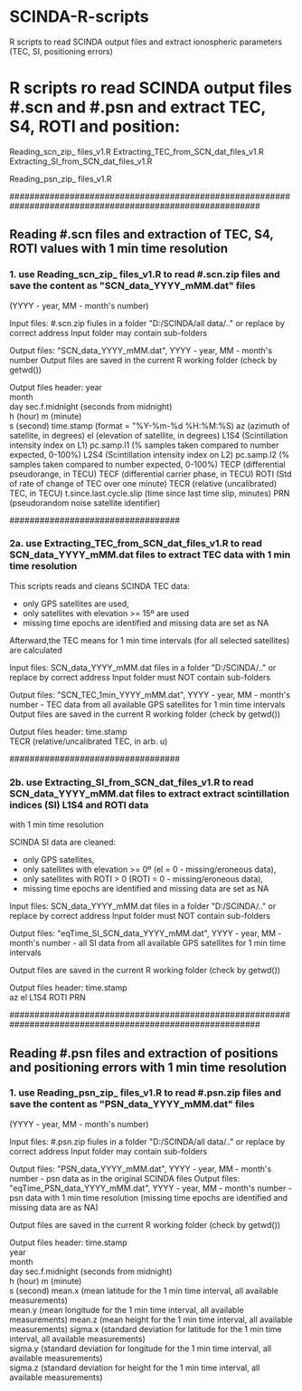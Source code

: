 # SCINDA-R-scripts
R scripts to read SCINDA output files and extract ionospheric parameters (TEC, SI, positioning errors)

# R scripts ro read SCINDA output files #.scn and #.psn and extract TEC, S4, ROTI and position:

Reading_scn_zip_ files_v1.R
Extracting_TEC_from_SCN_dat_files_v1.R
Extracting_SI_from_SCN_dat_files_v1.R

Reading_psn_zip_ files_v1.R

##########################################################################################################

## Reading #.scn files and extraction of TEC, S4, ROTI values with 1 min time resolution

### 1. use Reading_scn_zip_ files_v1.R to read #.scn.zip files and save the content as "SCN_data_YYYY_mMM.dat" files
 (YYYY - year, MM - month's number)

Input files: #.scn.zip fiules in a folder "D:/SCINDA/all data/.." or replace by correct address
Input folder may contain sub-folders

Output files: "SCN_data_YYYY_mMM.dat", YYYY - year, MM - month's number 
Output files are saved in the current R working folder (check by getwd())

Output files header: 
year	
month	
day	
sec.f.midnight (seconds from midnight)	
h (hour)
m (minute)	
s (second)
time.stamp (format = "%Y-%m-%d %H:%M:%S)
az (azimuth of satellite, in degrees) 
el (elevation of satellite, in degrees) 
L1S4 (Scintillation intensity index on L1) 
pc.samp.l1 (% samples taken compared to number expected, 0-100%)
L2S4 (Scintillation intensity index on L2)
pc.samp.l2 (% samples taken compared to number expected, 0-100%) 
TECP (differential pseudorange, in TECU) 
TECF (differential carrier phase, in TECU) 
ROTI (Std of rate of change of TEC over one minute)
TECR (relative (uncalibrated) TEC, in TECU) 
t.since.last.cycle.slip (time since last time slip, minutes) 
PRN (pseudorandom noise satellite identifier)

##################################

### 2a. use Extracting_TEC_from_SCN_dat_files_v1.R to read SCN_data_YYYY_mMM.dat files to extract TEC data with 1 min time resolution

This scripts reads and cleans SCINDA TEC data:
- only GPS satellites are used, 
- only satellites with elevation >= 15º are used
- missing time epochs are identified and missing data are set as NA

Afterward,the TEC means for 1 min time intervals (for all selected satellites) are calculated

Input files: SCN_data_YYYY_mMM.dat files in a folder "D:/SCINDA/.." or replace by correct address
Input folder must NOT contain sub-folders

Output files: "SCN_TEC_1min_YYYY_mMM.dat", YYYY - year, MM - month's number - TEC data from all available GPS satellites for 1 min time intervals
Output files are saved in the current R working folder (check by getwd())

Output files header:
time.stamp	
TECR (relative/uncalibrated TEC, in arb. u)

##################################

### 2b. use Extracting_SI_from_SCN_dat_files_v1.R to read SCN_data_YYYY_mMM.dat files to extract extract scintillation indices (SI) L1S4 and ROTI data 
with 1 min time resolution

SCINDA SI data are cleaned:
- only GPS satellites, 
- only satellites with elevation >= 0º (el = 0 - missing/eroneous data),
- only satellites with ROTI > 0 (ROTI = 0 - missing/eroneous data),
- missing time epochs are identified and missing data are set as NA

Input files: SCN_data_YYYY_mMM.dat files in a folder "D:/SCINDA/.." or replace by correct address
Input folder must NOT contain sub-folders

Output files: "eqTime_SI_SCN_data_YYYY_mMM.dat", YYYY - year, MM - month's number - 
all SI data from all available GPS satellites for 1 min time intervals

Output files are saved in the current R working folder (check by getwd())

Output files header:
time.stamp	
az
el
L1S4
ROTI
PRN


##########################################################################################################
## Reading #.psn files and extraction of positions and positioning errors with 1 min time resolution

### 1. use Reading_psn_zip_ files_v1.R to read #.psn.zip files and save the content as "PSN_data_YYYY_mMM.dat" files
 (YYYY - year, MM - month's number)

Input files: #.psn.zip fiules in a folder "D:/SCINDA/all data/.." or replace by correct address
Input folder may contain sub-folders

Output files: "PSN_data_YYYY_mMM.dat", YYYY - year, MM - month's number - psn data as in the original SCINDA files
Output files: "eqTime_PSN_data_YYYY_mMM.dat", YYYY - year, MM - month's number  - psn data with 1 min time resolution 
(missing time epochs are identified and missing data are as NA)

Output files are saved in the current R working folder (check by getwd())

Output files header: 
time.stamp	
year	
month	
day	
sec.f.midnight (seconds from midnight)	
h (hour)
m (minute)	
s (second)
mean.x (mean latitude for the 1 min time interval, all available measurements)	
mean.y (mean longitude for the 1 min time interval, all available measurements)	
mean.z (mean height for the 1 min time interval, all available measurements)
sigma.x (standard deviation for latitude for the 1 min time interval, all available measurements)	
sigma.y (standard deviation for longitude for the 1 min time interval, all available measurements)	
sigma.z (standard deviation for height for the 1 min time interval, all available measurements)
